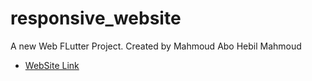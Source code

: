 # responsive_website

A new Web FLutter Project.
Created by Mahmoud Abo Hebil Mahmoud
- [ WebSite Link](https://mahmoudabohebil.github.io/responsive_website_link/)

